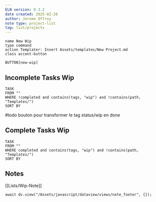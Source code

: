 ```yaml
---
ELN version: 0.3.2
date created: 2025-02-28
author: Jerome Offroy
note type: project-list
tag: list/projects
---
```


```button
name New Wip
type command
action Templater: Insert Assets/templates/New Project.md
class accent-button
```
`BUTTON[new-wip]`

## Incomplete Tasks Wip

```dataview
TASK 
FROM ""
WHERE !completed and contains(tags, "wip") and !contains(path, "Templates/")
SORT BY 
```

#todo bouton pour transformer le tag status/wip en done 

## Complete Tasks Wip

```dataview
TASK 
FROM ""
WHERE completed and contains(tags, "wip") and !contains(path, "Templates/")
SORT BY 
```

## Notes
[[Lists/Wip-Note]]


```dataviewjs
await dv.view("/Assets/javascript/dataview/views/note_footer", {});
```

